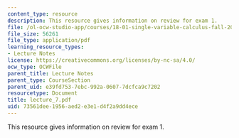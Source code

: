 ```yaml
---
content_type: resource
description: This resource gives information on review for exam 1.
file: /ol-ocw-studio-app/courses/18-01-single-variable-calculus-fall-2005/73561dee1956aed2e3e1d4f2a9dd4ece_lecture_7.pdf
file_size: 56261
file_type: application/pdf
learning_resource_types:
- Lecture Notes
license: https://creativecommons.org/licenses/by-nc-sa/4.0/
ocw_type: OCWFile
parent_title: Lecture Notes
parent_type: CourseSection
parent_uid: e39fd753-7ebc-992a-0607-7dcfca9c7202
resourcetype: Document
title: lecture_7.pdf
uid: 73561dee-1956-aed2-e3e1-d4f2a9dd4ece
---
```

This resource gives information on review for exam 1.